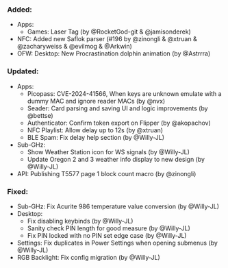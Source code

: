### Added:
- Apps:
  - Games: Laser Tag (by @RocketGod-git & @jamisonderek)
- NFC: Added new Saflok parser (#196 by @zinongli & @xtruan & @zacharyweiss & @evilmog & @Arkwin)
- OFW: Desktop: New Procrastination dolphin animation (by @Astrrra)

### Updated:
- Apps:
  - Picopass: CVE-2024-41566, When keys are unknown emulate with a dummy MAC and ignore reader MACs (by @nvx)
  - Seader: Card parsing and saving UI and logic improvements (by @bettse)
  - Authenticator: Confirm token export on Flipper (by @akopachov)
  - NFC Playlist: Allow delay up to 12s (by @xtruan)
  - BLE Spam: Fix delay help section (by @Willy-JL)
- Sub-GHz:
  - Show Weather Station icon for WS signals (by @Willy-JL)
  - Update Oregon 2 and 3 weather info display to new design (by @Willy-JL)
- API: Publishing T5577 page 1 block count macro (by @zinongli)

### Fixed:
- Sub-GHz: Fix Acurite 986 temperature value conversion (by @Willy-JL)
- Desktop:
  - Fix disabling keybinds (by @Willy-JL)
  - Sanity check PIN length for good measure (by @Willy-JL)
  - Fix PIN locked with no PIN set edge case (by @Willy-JL)
- Settings: Fix duplicates in Power Settings when opening submenus (by @Willy-JL)
- RGB Backlight: Fix config migration (by @Willy-JL)
